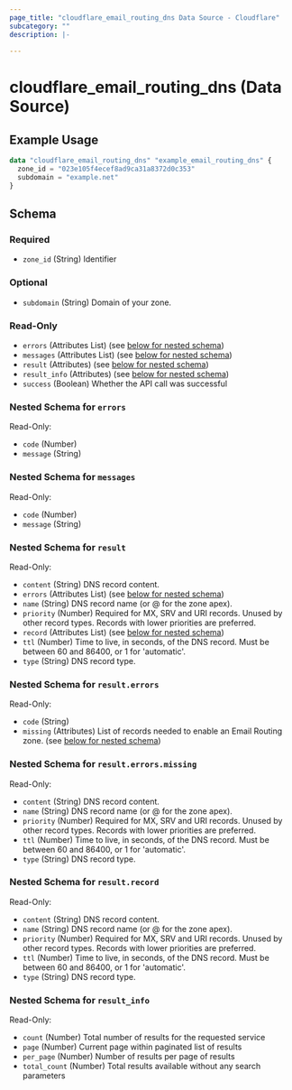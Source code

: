 ```yaml
---
page_title: "cloudflare_email_routing_dns Data Source - Cloudflare"
subcategory: ""
description: |-
  
---
```


# cloudflare_email_routing_dns (Data Source)



## Example Usage

```terraform
data "cloudflare_email_routing_dns" "example_email_routing_dns" {
  zone_id = "023e105f4ecef8ad9ca31a8372d0c353"
  subdomain = "example.net"
}
```

<!-- schema generated by tfplugindocs -->
## Schema

### Required

- `zone_id` (String) Identifier

### Optional

- `subdomain` (String) Domain of your zone.

### Read-Only

- `errors` (Attributes List) (see [below for nested schema](#nestedatt--errors))
- `messages` (Attributes List) (see [below for nested schema](#nestedatt--messages))
- `result` (Attributes) (see [below for nested schema](#nestedatt--result))
- `result_info` (Attributes) (see [below for nested schema](#nestedatt--result_info))
- `success` (Boolean) Whether the API call was successful

<a id="nestedatt--errors"></a>
### Nested Schema for `errors`

Read-Only:

- `code` (Number)
- `message` (String)


<a id="nestedatt--messages"></a>
### Nested Schema for `messages`

Read-Only:

- `code` (Number)
- `message` (String)


<a id="nestedatt--result"></a>
### Nested Schema for `result`

Read-Only:

- `content` (String) DNS record content.
- `errors` (Attributes List) (see [below for nested schema](#nestedatt--result--errors))
- `name` (String) DNS record name (or @ for the zone apex).
- `priority` (Number) Required for MX, SRV and URI records. Unused by other record types. Records with lower priorities are preferred.
- `record` (Attributes List) (see [below for nested schema](#nestedatt--result--record))
- `ttl` (Number) Time to live, in seconds, of the DNS record. Must be between 60 and 86400, or 1 for 'automatic'.
- `type` (String) DNS record type.

<a id="nestedatt--result--errors"></a>
### Nested Schema for `result.errors`

Read-Only:

- `code` (String)
- `missing` (Attributes) List of records needed to enable an Email Routing zone. (see [below for nested schema](#nestedatt--result--errors--missing))

<a id="nestedatt--result--errors--missing"></a>
### Nested Schema for `result.errors.missing`

Read-Only:

- `content` (String) DNS record content.
- `name` (String) DNS record name (or @ for the zone apex).
- `priority` (Number) Required for MX, SRV and URI records. Unused by other record types. Records with lower priorities are preferred.
- `ttl` (Number) Time to live, in seconds, of the DNS record. Must be between 60 and 86400, or 1 for 'automatic'.
- `type` (String) DNS record type.



<a id="nestedatt--result--record"></a>
### Nested Schema for `result.record`

Read-Only:

- `content` (String) DNS record content.
- `name` (String) DNS record name (or @ for the zone apex).
- `priority` (Number) Required for MX, SRV and URI records. Unused by other record types. Records with lower priorities are preferred.
- `ttl` (Number) Time to live, in seconds, of the DNS record. Must be between 60 and 86400, or 1 for 'automatic'.
- `type` (String) DNS record type.



<a id="nestedatt--result_info"></a>
### Nested Schema for `result_info`

Read-Only:

- `count` (Number) Total number of results for the requested service
- `page` (Number) Current page within paginated list of results
- `per_page` (Number) Number of results per page of results
- `total_count` (Number) Total results available without any search parameters


